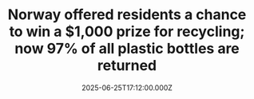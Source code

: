 ---
title: "Norway offered residents a chance to win a $1,000 prize for recycling; now 97% of all plastic bottles are returned"
date: 2025-06-25T17:12:00.000Z
category: Human Kindness
externalLink: "https://www.goodgoodgood.co/articles/recycling-lottery"
image: ""
excerpt: "A new study found that people are more eager to recycle when offered a chance to win a large sum prize, instead of a guaranteed 10 cents. And in Norway, this approach is a reality.…"
---